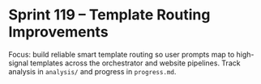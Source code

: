 # Sprint 119 – Template Routing Improvements

Focus: build reliable smart template routing so user prompts map to high-signal templates across the orchestrator and website pipelines. Track analysis in `analysis/` and progress in `progress.md`.
